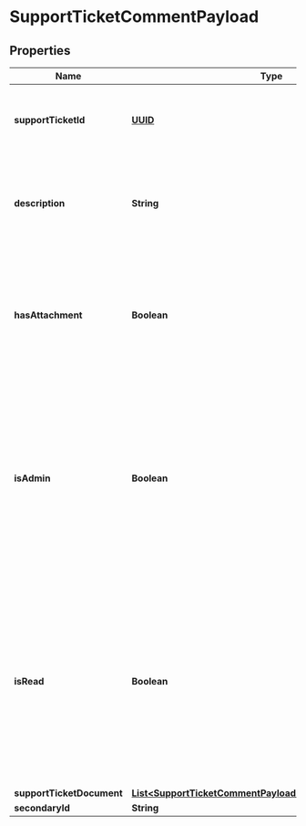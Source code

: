 
# SupportTicketCommentPayload

## Properties
Name | Type | Description | Notes
------------ | ------------- | ------------- | -------------
**supportTicketId** | [**UUID**](UUID.md) | The ID of the support ticket to which the comment belongs | 
**description** | **String** | Details and description of the information included in the support ticket comment |  [optional]
**hasAttachment** | **Boolean** | Indicates if the comment has a document attached. Defaults to false which indicates it does not have an attachment |  [optional]
**isAdmin** | **Boolean** | Indicates if the support ticket comment has been added by an internal administrator (as opposed to a client). Defaults to false which indicates that it has not been added by an administrator |  [optional]
**isRead** | **Boolean** | Indicates if the support ticket comment has been read by the internal user to whom the support ticket is assigned for resolution. Defaults to false which indicates that it has not been read |  [optional]
**supportTicketDocument** | [**List&lt;SupportTicketCommentPayloadSupportTicketDocument&gt;**](SupportTicketCommentPayloadSupportTicketDocument.md) |  |  [optional]
**secondaryId** | **String** |  |  [optional]



